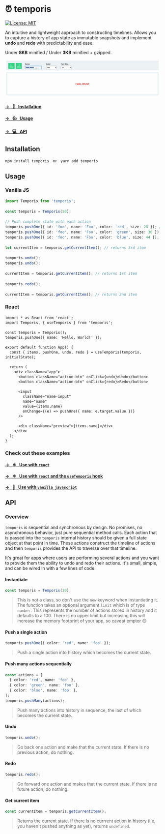 # ⏰ temporis 

[![License: MIT](https://img.shields.io/badge/License-MIT-yellow.svg)](https://opensource.org/licenses/MIT) 

An intuitive and lightweight approach to constructing timelines. Allows you to capture a history of app state as immutable snapshots and implement **undo** and **redo** with predictability and ease. 

Under **8KB** minified / Under **3KB** minified + gzipped.

![alt text](https://github.com/kevinnayar/temporis/blob/master/src/assets/undo-redo.gif?raw=true)

#### [&rarr; &nbsp; 💾 &nbsp; Installation](#Installation)

#### [&rarr; &nbsp; 👍 &nbsp; Usage](#Usage)

#### [&rarr; &nbsp; 💻 &nbsp; API](#API)

## Installation
`npm install temporis` &nbsp; or &nbsp; `yarn add temporis`

## Usage

### Vanilla JS

```ts
import Temporis from 'temporis';

const temporis = Temporis(50);

// Push complete state with each action
temporis.pushOne({ id: 'foo', name: 'Foo', color: 'red', size: 28 }); // 1st
temporis.pushOne({ id: 'foo', name: 'Foo', color: 'green', size: 36 }); // 2nd
temporis.pushOne({ id: 'foo', name: 'Foo', color: 'blue', size: 44 }); // 3rd

let currentItem = temporis.getCurrentItem(); // returns 3rd item

temporis.undo();
temporis.undo();

currentItem = temporis.getCurrentItem(); // returns 1st item

temporis.redo();

currentItem = temporis.getCurrentItem(); // returns 2nd item
```

### React

```tsx
import * as React from 'react';
import Temporis, { useTemporis } from 'temporis'; 

const temporis = Temporis();
temporis.pushOne({ name: 'Hello, World!' });

export default function App() {
  const { items, pushOne, undo, redo } = useTemporis(temporis, initialState);

  return (
    <div className="app">
      <button className="action-btn" onClick={undo}>Undo</button>
      <button className="action-btn" onClick={redo}>Redo</button>

      <input
        className="name-input"
        name="name"
        value={items.name}
        onChange={(e) => pushOne({ name: e.target.value })}
      />

      <div className="preview">{items.name}</div>
    </div>
  );
}
```

### Check out these examples

#### [&rarr; &nbsp; ⚛️ &nbsp; Use with `react`](https://github.com/kevinnayar/temporis/blob/master/src/examples/example-with-react.tsx)

#### [&rarr; &nbsp; ⚛️ &nbsp; Use with `react` and the `useTemporis` hook](https://github.com/kevinnayar/temporis/blob/master/src/examples/example-with-react-hooks.tsx)

#### [&rarr; &nbsp; 🍦 &nbsp; Use with `vanilla javascript`](https://github.com/kevinnayar/temporis/blob/master/src/examples/example-with-vanilla-js.js)


## API

### Overview

`temporis` is sequential and synchronous by design. No promises, no asynchronous behavior, just pure sequential method calls. Each action that is passed into the `temporis` internal history should be given a full state object at that point in time. These actions construct the timeline of actions and then `temporis` provides the API to traverse over that timeline.

It's great for apps where users are performing several actions and you want to provide them the ability to undo and redo their actions. It's small, simple, and can be wired in with a few lines of code.

#### Instantiate
```ts
const temporis = Temporis(20);
```
> This is not a class, so don't use the `new` keyword when instantiating it. The function takes an optional argument `limit` which is of type `number`. This represents the number of actions stored in history and it defaults to a 100. There is no upper limit but increasing this will increase the memory footprint of your app, so caveat emptor 😊

#### Push a single action
```ts
temporis.pushOne({ color: 'red', name: 'foo' });
```
> Push a single action into history which becomes the current state.

#### Push many actions sequentially
```ts
const actions = [
  { color: 'red', name: 'foo' },
  { color: 'green', name: 'foo' },
  { color: 'blue', name: 'foo' },
];
temporis.pushMany(actions);
```
> Push many actions into history in sequence, the last of which becomes the current state.

#### Undo
```ts
temporis.undo();
```
> Go back one action and make that the current state. If there is no previous action, do nothing.

#### Redo
```ts
temporis.redo();
```
> Go forward one action and makes that the current state. If there is no future action, do nothing.

#### Get current item 
```ts
const currentItem = temporis.getCurrentItem();
```
> Returns the current state. If there is no currrent action in history (i.e, you haven't pushed anything as yet), returns `undefined`.



